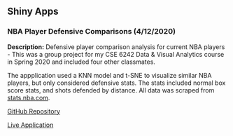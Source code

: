 ## Shiny Apps

### NBA Player Defensive Comparisons (4/12/2020)

**Description:** Defensive player comparison analysis for current NBA players - This was a group project for my CSE 6242 Data & Visual Analytics course in Spring 2020 and included four other classmates.

The appplication used a KNN model and t-SNE to visualize similar NBA players, but only considered defensive stats. The stats included normal box score stats, and shots defended by distance. All data was scraped from [stats.nba.com](https://stats.nba.com).

[GitHub Repository](https://github.com/HyunTruth/CSE6242-S20-PRJ-NBA-frontend)

[Live Application](https://spelkofer.shinyapps.io/DefensivePlayerComparisons/)

[shotzone]: https://github.com/spelk24/spelk24.github.io/png/ShotZone.png
[tsne]: https://github.com/spelk24/spelk24.github.io/png/tSNE.png
